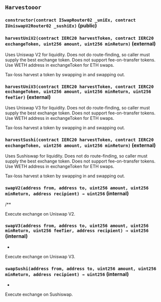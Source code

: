 ## `Harvestooor`

### `constructor(contract ISwapRouter02 _uniEx, contract IUniswapV2Router02 _sushiEx)` (public)

### `harvestUniV2(contract IERC20 harvestToken, contract IERC20 exchangeToken, uint256 amount, uint256 minReturn)` (external)

Uses Uniswap V2 for liquidity.
Does not do route-finding, so caller must supply the best exchange token.
Does not support fee-on-transfer tokens.
Use WETH address in exchangeToken for ETH swaps.

Tax-loss harvest a token by swapping in and swapping out.

### `harvestUniV3(contract IERC20 harvestToken, contract IERC20 exchangeToken, uint256 amount, uint256 minReturn, uint256 feeTier)` (external)

Uses Uniswap V3 for liquidity.
Does not do route-finding, so caller must supply the best exchange token.
Does not support fee-on-transfer tokens.
Use WETH address in exchangeToken for ETH swaps.

Tax-loss harvest a token by swapping in and swapping out.

### `harvestSushi(contract IERC20 harvestToken, contract IERC20 exchangeToken, uint256 amount, uint256 minReturn)` (external)

Uses Sushiswap for liquidity.
Does not do route-finding, so caller must supply the best exchange token.
Does not support fee-on-transfer tokens.
Use WETH address in exchangeToken for ETH swaps.

Tax-loss harvest a token by swapping in and swapping out.

### `swapV2(address from, address to, uint256 amount, uint256 minReturn, address recipient) → uint256` (internal)

/\*\*

Execute exchange on Uniswap V2.

### `swapV3(address from, address to, uint256 amount, uint256 minReturn, uint256 feeTier, address recipient) → uint256` (internal)

-

Execute exchange on Uniswap V3.

### `swapSushi(address from, address to, uint256 amount, uint256 minReturn, address recipient) → uint256` (internal)

-

Execute exchange on Sushiswap.
